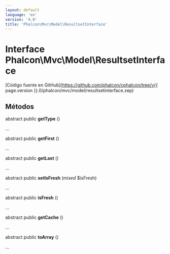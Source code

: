 ```yaml
---
layout: default
language: 'en'
version: '4.0'
title: 'Phalcon\Mvc\Model\ResultsetInterface'
---
```


# Interface **Phalcon\Mvc\Model\ResultsetInterface**

[Código fuente en GitHub](https://github.com/phalcon/cphalcon/tree/v{{ page.version }}.0/phalcon/mvc/model/resultsetinterface.zep)

## Métodos

abstract public **getType** ()

...

abstract public **getFirst** ()

...

abstract public **getLast** ()

...

abstract public **setIsFresh** (*mixed* $isFresh)

...

abstract public **isFresh** ()

...

abstract public **getCache** ()

...

abstract public **toArray** ()

...